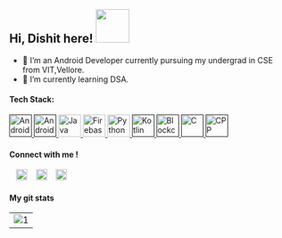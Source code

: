 ## Hi, Dishit here!    <img width="60px" src="https://upload.wikimedia.org/wikipedia/commons/2/25/Android_robot_head.png"></img>

- 🔭 I’m an Android Developer currently pursuing my undergrad in CSE from VIT,Vellore.
- 🌱 I’m currently learning DSA.
   

#### Tech Stack:

<a href="" title="Android">
<img src="https://github.com/get-icon/geticon/raw/master/icons/android-icon.svg" alt="Android" width="40px" height="40px">
</a>

<a href="" title="Android Studio">
<img src="https://developer.android.com/studio/images/studio-icon-preview.svg" alt="Android" width="40px" height="40px">
</a>

<a href="https://www.java.com/" title="Java">
<img src="https://github.com/get-icon/geticon/raw/master/icons/java.svg" alt="Java" width="40px" height="40px">
</a>

<a href="https://www.firebase.com/" title="Firebase">
<img src="https://github.com/get-icon/geticon/raw/master/icons/firebase.svg" alt="Firebase" width="40px" height="40px">
</a>

<a href="https://www.python.org/" title="Python">
<img src="https://github.com/get-icon/geticon/raw/master/icons/python.svg" alt="Python" width="40px" height="40px">
</a>

<a href="" title="Kotlin">
<img src="https://github.com/get-icon/geticon/raw/master/icons/kotlin.svg" alt="Kotlin" width="40px" height="40px">
</a>

<a href="" title="Blockchain">
<img src="https://github.com/get-icon/geticon/blob/master/icons/ethereum.svg" alt="Blockchain" width="40px" height="40px">
</a>

<a href="" title="C">
<img src="https://github.com/get-icon/geticon/blob/master/icons/c.svg" alt="C" width="40px" height="40px">
</a>

<a href="" title="C++">
<img src="https://github.com/get-icon/geticon/blob/master/icons/c-plusplus.svg" alt="CPP" width="40px" height="40px">
</a>

#### Connect with me !
  
&nbsp; &nbsp;[<img src="https://github.com/get-icon/geticon/raw/master/icons/google-gmail.svg" alt="Gmail" width="20px" height="20px">](mailto:dduggar06@gmail.com)
&nbsp; &nbsp;[<img src="https://github.com/get-icon/geticon/raw/master/icons/linkedin-icon.svg" alt="LinkedIn" width="20px" height="20px">](https://www.linkedin.com/in/dishit-duggar-2765a0185/)
&nbsp; &nbsp;[<img src="https://github.com/get-icon/geticon/raw/master/icons/twitter.svg" alt="Twitter" width="20px" height="20px">](https://twitter.com/DishitDuggar)

#### My git stats
<table>
  <tr>
    <td> <img src="https://github-readme-stats.vercel.app/api?username=ddvader44&show_icons=true&count_private=true" alt="1"></td>
   </tr> 
</table>
